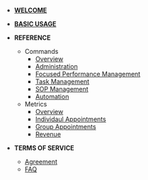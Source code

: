 
* [**WELCOME**](/)

* [**BASIC USAGE**](/basic)

* **REFERENCE**
  * Commands
    * [Overview](reference/commands_0)
    * [Administration](reference/commands_admin)
    * [Focused Performance Management](reference/commands_focus.md)
    * [Task Management](reference/commands_task.md)
    * [SOP Management](reference/commands_sop.md)
    * [Automation](reference/commands_automation.md)
  * Metrics
    * [Overview](reference/metrics_0)
    * [Individaul Appointments](reference/metrics_ia.md)
    * [Group Appointments](reference/metrics_ga.md)
    * [Revenue](reference/metrics_rev.md)

* **TERMS OF SERVICE**
  * [Agreement](/terms.md)
  * [FAQ](/faq.md)


